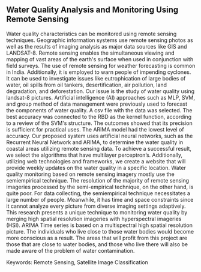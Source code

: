 ## Water Quality Analysis and Monitoring Using Remote Sensing 

Water quality characteristics can be monitored using
remote sensing techniques. Geographic information systems use
remote sensing photos as well as the results of imaging analysis as
major data sources like GIS and LANDSAT-8. Remote sensing
enables the simultaneous viewing and mapping of vast areas of the
earth's surface when used in conjunction with field surveys. The
use of remote sensing for weather forecasting is common in India.
Additionally, it is employed to warn people of impending cyclones.
It can be used to investigate issues like eutrophication of large
bodies of water, oil spills from oil tankers, desertification, air
pollution, land degradation, and deforestation. Our issue is the
study of water quality using landsat-8 pictures. Artificial
intelligence (AI) approaches such as MLP, SVM, and group
method of data management were previously used to forecast the
components of water quality. A csv file with the data was selected.
The best accuracy was connected to the RBD as the kernel
function, according to a review of the SVM's structure. The
outcomes showed that its precision is sufficient for practical uses.
The ARIMA model had the lowest level of accuracy. Our
proposed system uses artificial neural networks, such as the
Recurrent Neural Network and ARIMA, to determine the water
quality in coastal areas utilizing remote sensing data. To achieve
a successful result, we select the algorithms that have multilayer
perceptron’s. Additionally, utilizing web technologies and
frameworks, we create a website that will provide weekly updates
on the water quality in a specific location. Water quality
monitoring based on remote sensing imagery mostly use the semiempirical technique. The resolution of the majority of remote
sensing imageries processed by the semi-empirical technique, on
the other hand, is quite poor. For data collecting, the semiempirical technique necessitates a large number of people.
Meanwhile, it has time and space constraints since it cannot
analyze every picture from diverse imaging settings adaptively.
This research presents a unique technique to monitoring water
quality by merging high spatial resolution imageries with
hyperspectral imageries (HSI). ARIMA Time series is based on a
multispectral high spatial resolution picture. The individuals who
live close to those water bodies would become more conscious as a
result. The areas that will profit from this project are those that
are close to water bodies, and those who live there will also be
made aware of the problem of water contamination.

Keywords: Remote Sensing, Satellite Image Classification
